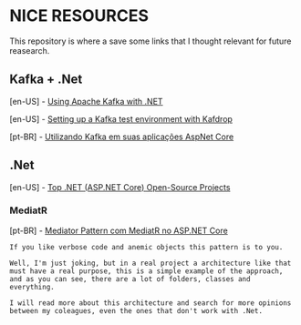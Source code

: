 # NICE RESOURCES

This repository is where a save some links that I thought relevant for future reasearch.

## Kafka + .Net

[en-US] - [Using Apache Kafka with .NET](https://www.red-gate.com/simple-talk/development/dotnet-development/using-apache-kafka-with-net/)

[en-US] - [Setting up a Kafka test environment with Kafdrop](https://www.red-gate.com/simple-talk/development/dotnet-development/setting-up-a-kafka-test-environment-with-kafdrop/)

[pt-BR] - [Utilizando Kafka em suas aplicações AspNet Core](https://dev.to/marraia/utilizando-kafka-em-suas-aplicacoes-aspnet-core-2ieo)

## .Net

[en-US] - [Top .NET (ASP.NET Core) Open-Source Projects](https://medium.com/dotnet-hub/top-dotnet-asp-net-core-open-source-projects-most-popular-aspnetcore-best-github-repos-6261569bdb06)

### MediatR

[pt-BR] - [Mediator Pattern com MediatR no ASP.NET Core](https://www.treinaweb.com.br/blog/mediator-pattern-com-mediatr-no-asp-net-core)
```
If you like verbose code and anemic objects this pattern is to you.

Well, I'm just joking, but in a real project a architecture like that must have a real purpose, this is a simple example of the approach, and as you can see, there are a lot of folders, classes and everything.

I will read more about this architecture and search for more opinions between my coleagues, even the ones that don't work with .Net.
```